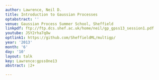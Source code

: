 ```yaml
---
author: Lawrence, Neil D.
title: Introduction to Gaussian Processes
optabstract: ''
venue: Gaussian Process Summer School, Sheffield
linkpdf: ftp://ftp.dcs.shef.ac.uk/home/neil/gp_gpss13_session1.pdf
youtube: JSY2rha7qOw
optlink1: https://github.com/SheffieldML/multigp/
year: '2013'
month: '6'
day: '10'
layout: talk
key: Lawrence:gpssOne13
abstract: |2+

---
```

